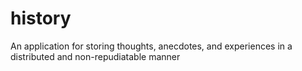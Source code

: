 history
=======

An application for storing thoughts, anecdotes, and experiences in a distributed and non-repudiatable manner

